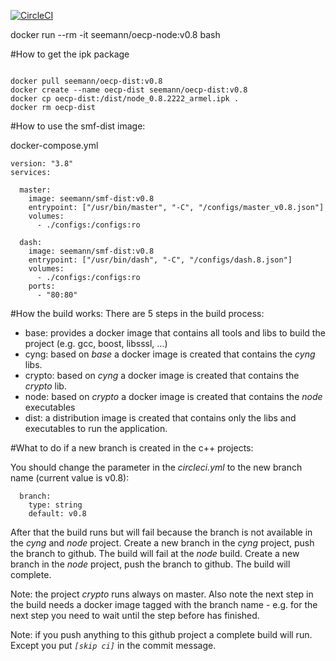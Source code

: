 [![CircleCI](https://circleci.com/gh/mseemann/segw-build/tree/master.svg?style=shield)](https://circleci.com/gh/mseemann/segw-build/tree/master)


docker run --rm -it seemann/oecp-node:v0.8 bash


#How to get the ipk package

```

docker pull seemann/oecp-dist:v0.8
docker create --name oecp-dist seemann/oecp-dist:v0.8 
docker cp oecp-dist:/dist/node_0.8.2222_armel.ipk .
docker rm oecp-dist

```

#How to use the smf-dist image:

docker-compose.yml
```
version: "3.8"
services:

  master:
    image: seemann/smf-dist:v0.8
    entrypoint: ["/usr/bin/master", "-C", "/configs/master_v0.8.json"]
    volumes:
      - ./configs:/configs:ro

  dash:
    image: seemann/smf-dist:v0.8
    entrypoint: ["/usr/bin/dash", "-C", "/configs/dash.8.json"]
    volumes:
      - ./configs:/configs:ro
    ports:
      - "80:80"

```

#How the build works:
There are 5 steps in the build process:
- base: provides a docker image that contains all tools and libs to build the project (e.g. gcc, boost, libsssl, ...)
- cyng: based on _base_ a docker image is created that contains the _cyng_ libs.
- crypto: based on _cyng_ a docker image is created that contains the _crypto_ lib.
- node: based on _crypto_ a docker image is created that contains the _node_ executables
- dist: a distribution image is created that contains only the libs and executables to run the application.

#What to do if a new branch is created in the c++ projects:

You should change the parameter in the _circleci.yml_ to the new branch name (current value is v0.8):
```
  branch:
    type: string
    default: v0.8
```
After that the build runs but will fail because the branch is not available in the _cyng_ and _node_ project.
Create a new branch in the _cyng_ project, push the branch to github. The build will fail at the _node_ build.
Create a new branch in the _node_ project, push the branch to github. The build will complete.

Note: the project _crypto_ runs always on master. Also note the next step in the build needs a docker image
tagged with the branch name - e.g. for the next step you need to wait until the step  before has finished.

Note: if you push anything to this github project a complete build will run. Except you put _`[skip ci]`_ in
the commit message.
